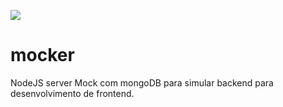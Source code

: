 <p aling="center">
  <img src="https://img.shields.io/badge/mocker-0.0.1-blue" />
</p>

# mocker

NodeJS server Mock com mongoDB para simular backend para desenvolvimento de frontend.
